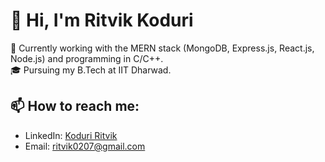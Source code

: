# 👋 Hi, I'm Ritvik Koduri

🌱 Currently working with the MERN stack (MongoDB, Express.js, React.js, Node.js) and programming in C/C++.  
🎓 Pursuing my B.Tech at IIT Dharwad.

## 📫 How to reach me:
- LinkedIn: [Koduri Ritvik](https://www.linkedin.com/in/ritvik-koduri-032a9b222/)
- Email: [ritvik0207@gmail.com](mailto:ritvik0207@gmail.com)

